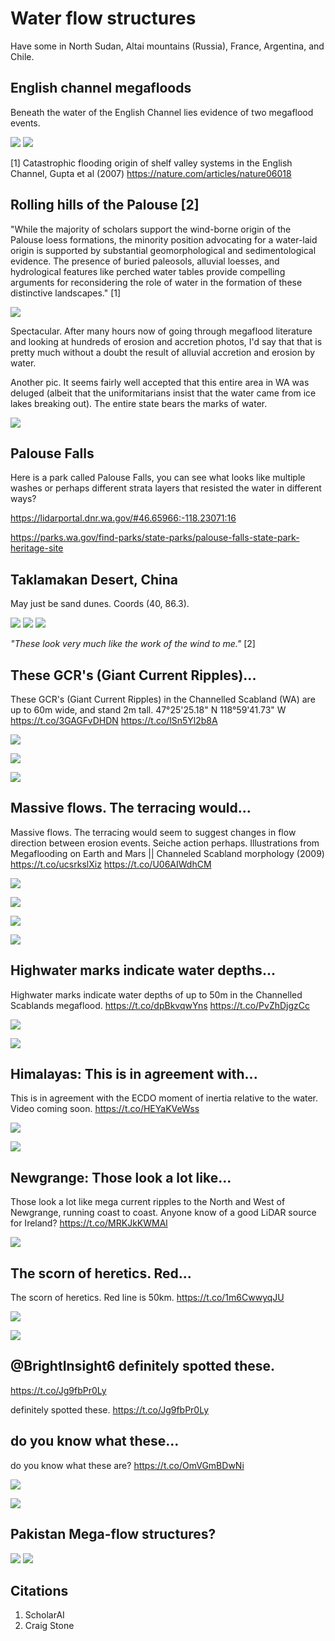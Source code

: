 # Water flow structures

Have some in North Sudan, Altai mountains (Russia), France, Argentina, and Chile.

## English channel megafloods

Beneath the water of the English Channel lies evidence of two megaflood events.

![](img/english-channel1.jpg)
![](img/english-channel2.jpg)

[1] Catastrophic flooding origin of shelf valley systems in the English Channel, Gupta et al (2007)
https://nature.com/articles/nature06018

## Rolling hills of the Palouse [2]

"While the majority of scholars support the wind-borne origin of the Palouse loess formations, the minority position advocating for a water-laid origin is supported by substantial geomorphological and sedimentological evidence. The presence of buried paleosols, alluvial loesses, and hydrological features like perched water tables provide compelling arguments for reconsidering the role of water in the formation of these distinctive landscapes." [1]

![](img/palouse.jpg)

Spectacular. After many hours now of going through megaflood literature and looking at hundreds of erosion and accretion photos, I'd say that that is pretty much without a doubt the result of alluvial accretion and erosion by water.

Another pic. It seems fairly well accepted that this entire area in WA was deluged (albeit that the uniformitarians insist that the water came from ice lakes breaking out). The entire state bears the marks of water.

![](img/palouse2.jpg)

## Palouse Falls

Here is a park called Palouse Falls, you can see what looks like multiple washes or perhaps different strata layers that resisted the water in different ways?

https://lidarportal.dnr.wa.gov/#46.65966:-118.23071:16

https://parks.wa.gov/find-parks/state-parks/palouse-falls-state-park-heritage-site

## Taklamakan Desert, China

May just be sand dunes. Coords (40, 86.3).

![](img/dunes.png)
![](img/dunes2.png)
![](img/dunes3.png)

*"These look very much like the work of the wind to me."* [2]

## These GCR's (Giant Current Ripples)...

These GCR's (Giant Current Ripples) in the Channelled Scabland (WA) are up to 60m wide, and stand 2m tall. 47°25'25.18" N 118°59'41.73" W https://t.co/3GAGFvDHDN https://t.co/lSn5Yl2b8A

![](img/1807487002453127303-GRV6WXSWAAAdNMa.jpg)

![](img/1807487002453127303-GRV7BPibIAEOcv1.jpg)

![](img/1807487002453127303-GRV7lA4WgAA0ru-.jpg)

## Massive flows. The terracing would...

Massive flows. The terracing would seem to suggest changes in flow direction between erosion events. Seiche action perhaps. Illustrations from Megaflooding on Earth and Mars || Channeled Scabland morphology (2009) https://t.co/ucsrkslXiz https://t.co/U06AIWdhCM

![](img/1807470881809305927-GRVrjHAXcAAw6se.png)

![](img/1807470881809305927-GRVrz9EbUAA6os3.png)

![](img/1807470881809305927-GRVsYWpWoAISRFX.jpg)

![](img/1807470881809305927-GRVsYWkWsAApI8o.jpg)

## Highwater marks indicate water depths...

Highwater marks indicate water depths of up to 50m in the Channelled Scablands megaflood. https://t.co/dpBkvqwYns https://t.co/PvZhDjgzCc

![](img/1807862048123920566-GRbQ1ghb0AAM85J.jpg)

![](img/1807862048123920566-GRbQ2mHXYAEHK9X.jpg)

## Himalayas: This is in agreement with...

This is in agreement with the ECDO moment of inertia relative to the water. Video coming soon. https://t.co/HEYaKVeWss

![](img/1800176547665707245-GPuCzbSXEAAqgty.jpg)

![](img/1800176547665707245-GPuC1TgWkAA7GTI.png)

## Newgrange: Those look a lot like...

Those look a lot like mega current ripples to the North and West of Newgrange, running coast to coast. Anyone know of a good LiDAR source for Ireland? https://t.co/MRKJkKWMAl

![](img/1834681409081864595-GXYYi4AWwAABZLX.jpg)

## The scorn of heretics. Red...

The scorn of heretics. Red line is 50km. https://t.co/1m6CwwyqJU

![](img/1809559238139621796-GRzX4rxWkAAP2cv.jpg)

![](img/1809559238139621796-GRzYh4OWIAAlUWW.jpg)

## @BrightInsight6 definitely spotted these.
https://t.co/Jg9fbPr0Ly

definitely spotted these. https://t.co/Jg9fbPr0Ly

## do you know what these...

do you know what these are? https://t.co/OmVGmBDwNi

![](img/1809357899006616000-GRwhI61acAEJhOB.jpg)

![](img/1809357899006616000-GRwhWqNboAAu5UG.jpg)

## Pakistan Mega-flow structures?

![](img/pakistan.jpg)
![](img/pakistan2.jpg)

## Citations

1. ScholarAI
2. Craig Stone